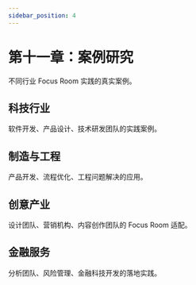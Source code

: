 ```yaml
---
sidebar_position: 4
---
```


# 第十一章：案例研究

不同行业 Focus Room 实践的真实案例。

## 科技行业

软件开发、产品设计、技术研发团队的实践案例。

## 制造与工程

产品开发、流程优化、工程问题解决的应用。

## 创意产业

设计团队、营销机构、内容创作团队的 Focus Room 适配。

## 金融服务

分析团队、风险管理、金融科技开发的落地实践。 